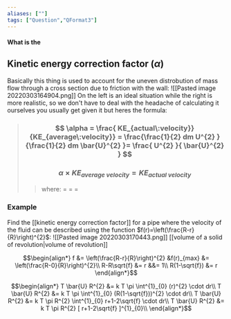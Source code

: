 ```yaml
---
aliases: [""]
tags: ["Question","QFormat3"]
---
```


#### What is the
## Kinetic energy correction factor ($\alpha$)
Basically this thing is used to account for the uneven distrobution of mass flow through a cross section due to friction with the wall:
![[Pasted image 20220303164904.png]]
On the left is an ideal situation while the right is more realistic, so we don't have to deal with the headache of calculating it ourselves you usually get given it but heres the formula:

> ### $$ \alpha =  \frac{ KE_{actual\:velocity}}{KE_{average\:velocity}} = \frac{\frac{1}{2} dm U^{2} }{\frac{1}{2} dm \bar{U}^{2} }= \frac{ U^{2} }{ \bar{U}^{2} } $$ 
> ### $$ \alpha \times KE_{average\:velocity} =  KE_{actual\:velocity}  $$ 
>> where:
>> $=$ 
>> $=$
>> $=$

### Example
Find the [[kinetic energy correction factor]] for a pipe where the velocity of the fluid can be described using the function $f(r)=\left(\frac{R-r}{R}\right)^{2}$:
![[Pasted image 20220303170443.png]]
[[volume of a solid of revolution|volume of revolution]]

$$\begin{align*}
f &= \left(\frac{R-r}{R}\right)^{2} &f(r)_{max} &= \left(\frac{R-0}{R}\right)^{2}\\
R-R\sqrt{f} &= r &&= 1\\
R(1-\sqrt{f}) &= r
\end{align*}$$

$$\begin{align*}
T \bar{U} R^{2} &= k T \pi \int^{1}_{0} (r)^{2} \cdot dr\\
T \bar{U} R^{2} &= k T \pi \int^{1}_{0} (R(1-\sqrt{f}))^{2} \cdot dr\\
T \bar{U} R^{2} &= k T \pi R^{2} \int^{1}_{0} r+1-2\sqrt{f} \cdot dr\\
T \bar{U} R^{2} &= k T \pi R^{2} [ r+1-2\sqrt{f} ]^{1}_{0}\\
\end{align*}$$